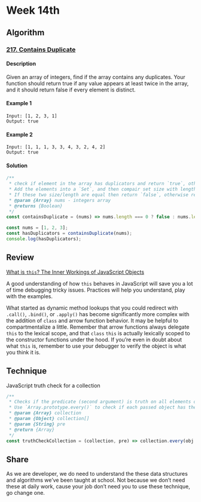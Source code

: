 # Week 14th

## Algorithm

### [217. Contains Duplicate](https://leetcode.com/problems/contains-duplicate/description/)

#### Description

Given an array of integers, find if the array contains any duplicates.
Your function should return true if any value appears at least twice in the array, and it should return false if every element is distinct.

#### Example 1

```example
Input: [1, 2, 3, 1]
Output: true
```

#### Example 2

```example
Input: [1, 1, 1, 3, 3, 4, 3, 2, 4, 2]
Output: true
```

#### Solution

```javascript
/**
 * check if element in the array has duplicators and return `true`, otherwise return `false`.
 * Add the elements into a `Set`, and then compair set size with length of the incomming array.
 * If these two size/length are equal then return `false`, otherwise return `true`.
 * @param {Array} nums - integers array
 * @returns {Boolean}
 */
const containsDuplicate = (nums) => nums.length === 0 ? false : nums.length === (new Set(nums)).size ? false : true;

const nums = [1, 2, 3];
const hasDuplicators = containsDuplicate(nums);
console.log(hasDuplicators);
```

## Review

[What is `this`? The Inner Workings of JavaScript Objects](https://medium.com/javascript-scene/what-is-this-the-inner-workings-of-javascript-objects-d397bfa0708a)

A good understanding of how `this` behaves in JavaScript will save you a lot of time debugging tricky issues. Practices will help you understand, play with the examples. 

What started as dynamic method lookups that you could redirect with `.call()`, `.bind()`, or `.apply()` has become significantly more complex with the addition of `class` and arrow function behavior. It may be helpful to compartmentalize a little. Remember that arrow functions always delegate `this` to the lexical scope, and that `class` `this` is actually lexically scoped to the constructor functions under the hood. If you’re even in doubt about what `this` is, remember to use your debugger to verify the object is what you think it is.

## Technique

JavaScript truth check for a collection

```javascript
/**
 * Checks if the predicate (second argument) is truth on all elements of a collection (first argument).
 * Use `Array.prototype.every()` to check if each passed object has the specified property and if it returns a truthy value.
 * @param {Array} collection
 * @param {Object} collection[]
 * @param {String} pre
 * @return {Array}
 */
const truthCheckCollection = (collection, pre) => collection.every(obj => obj[pre]);
```

## Share

As we are developer, we do need to understand the these data structures and algorithms we’ve been taught at school. Not because we don’t need these at daily work, cause your job don’t need you to use these technique, go change one. 
